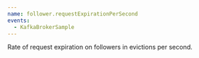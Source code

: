 ```yaml
---
name: follower.requestExpirationPerSecond
events:
  - KafkaBrokerSample
---
```


Rate of request expiration on followers in evictions per second.